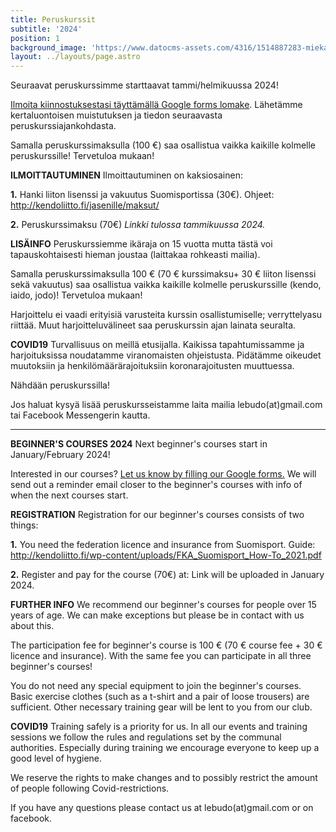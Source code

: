 ```yaml
---
title: Peruskurssit
subtitle: '2024'
position: 1
background_image: 'https://www.datocms-assets.com/4316/1514887283-miekat_1.jpg?auto=compress'
layout: ../layouts/page.astro
---
```


Seuraavat peruskurssimme starttaavat tammi/helmikuussa 2024!

[Ilmoita kiinnostuksestasi täyttämällä Google forms lomake](https://forms.gle/KjfuR15dSe2AGaCFA). Lähetämme kertaluontoisen muistutuksen ja tiedon seuraavasta peruskurssiajankohdasta. 

Samalla peruskurssimaksulla (100 €) saa osallistua vaikka kaikille kolmelle peruskurssille! Tervetuloa mukaan! 


**ILMOITTAUTUMINEN**
Ilmoittautuminen on kaksiosainen:

**1.** Hanki liiton lisenssi ja vakuutus Suomisportissa (30€). Ohjeet:
http://kendoliitto.fi/jasenille/maksut/ 

**2.** Peruskurssimaksu (70€)
*Linkki tulossa tammikuussa 2024.*


**LISÄINFO**
Peruskurssiemme ikäraja on 15 vuotta mutta tästä voi tapauskohtaisesti hieman joustaa (laittakaa rohkeasti mailia).

Samalla peruskurssimaksulla 100 € (70 € kurssimaksu+ 30 € liiton lisenssi sekä vakuutus) saa osallistua vaikka kaikille kolmelle peruskurssille (kendo, iaido, jodo)! Tervetuloa mukaan! 

Harjoittelu ei vaadi erityisiä varusteita kurssin osallistumiselle; verryttelyasu riittää. Muut harjoitteluvälineet saa peruskurssin ajan lainata seuralta. 


**COVID19**
Turvallisuus on meillä etusijalla. Kaikissa tapahtumissamme ja harjoituksissa noudatamme viranomaisten ohjeistusta. Pidätämme oikeudet muutoksiin ja henkilömäärärajoituksiin koronarajoitusten muuttuessa.

Nähdään peruskurssilla! 

Jos haluat kysyä lisää peruskursseistamme laita mailia lebudo(at)gmail.com tai Facebook Messengerin kautta. 


<hr>


**BEGINNER'S COURSES 2024**
Next beginner's courses start in January/February 2024!

Interested in our courses? [Let us know by filling our Google forms.](https://forms.gle/KjfuR15dSe2AGaCFA) We will send out a reminder email closer to the beginner's courses with info of when the next courses start. 


**REGISTRATION**
Registration for our beginner's courses consists of two things: 

**1.** You need the federation licence and insurance from Suomisport. 
Guide: http://kendoliitto.fi/wp-content/uploads/FKA_Suomisport_How-To_2021.pdf

**2.** Register and pay for the course (70€) at: 
Link will be uploaded in January 2024. 


**FURTHER INFO**
We recommend our beginner's courses for people over 15 years of age. We can make exceptions but please be in contact with us about this. 

The participation fee for beginner's course is 100 € (70 € course fee + 30 € licence and insurance). With the same fee you can participate in all three beginner's courses!

You do not need any special equipment to join the beginner's courses. Basic exercise clothes (such as a t-shirt and a pair of loose trousers) are sufficient. Other necessary training gear will be lent to you from our club. 


**COVID19**
Training safely is a priority for us. In all our events and training sessions we follow the rules and regulations set by the communal authorities. Especially during training we encourage everyone to keep up a good level of hygiene. 

We reserve the rights to make changes and to possibly restrict the amount of people following Covid-restrictions. 

If you have any questions please contact us at lebudo(at)gmail.com or on facebook.
